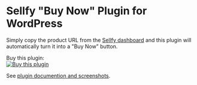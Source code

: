 # Sellfy "Buy Now" Plugin for WordPress

Simply copy the product URL from the [Sellfy dashboard](https://sellfy.com/user/#/products) and this plugin will automatically turn it into a "Buy Now" button.

Buy this plugin:  
<a href="https://sellfy.com/p/sYt3/">![Buy this plugin](http://preseto.com/wp-content/uploads/2014/01/sellfy-plugin-buy-button.png)</a>

See [plugin documention and screenshots](http://preseto.com/plugins/sellfy-embed).


